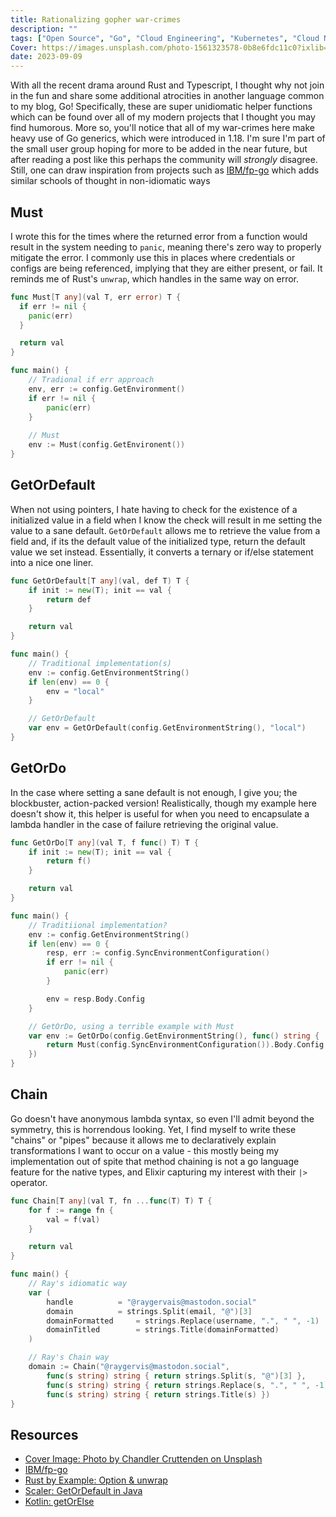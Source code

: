 ```yaml
---
title: Rationalizing gopher war-crimes
description: ""
tags: ["Open Source", "Go", "Cloud Engineering", "Kubernetes", "Cloud Native", "Software Development"]
Cover: https://images.unsplash.com/photo-1561323578-0b8e6fdc11c0?ixlib=rb-4.0.3&ixid=M3wxMjA3fDB8MHxwaG90by1wYWdlfHx8fGVufDB8fHx8fA
date: 2023-09-09
---
```



With all the recent drama around Rust and Typescript, I thought why not join in 
the fun and share some additional atrocities in another language common to my 
blog, Go! Specifically, these are super unidiomatic helper functions which can 
be found over all of my modern projects that I thought you may find humorous. 
More so, you'll notice that all of my war-crimes here make heavy use of Go 
generics, which were introduced in 1.18. I'm sure I'm part of the small user 
group hoping for more to be added in the near future, but after reading a post 
like this perhaps the community will _strongly_ disagree. Still, one can draw
inspiration from projects such as [IBM/fp-go](https://github.com/IBM/fp-go)
which adds similar schools of thought in non-idiomatic ways

## Must 

I wrote this for the times where the returned error  from a function would 
result in the system needing to `panic`, meaning there's zero way to properly 
mitigate the error. I commonly use this in places where credentials or configs 
are being referenced, implying that they are either present, or fail. It reminds
me of Rust's `unwrap`, which handles in the same way on error.

```go
func Must[T any](val T, err error) T {
  if err != nil {
    panic(err)
  }

  return val
}

func main() {
	// Tradional if err approach
	env, err := config.GetEnvironment()
	if err != nil {
		panic(err)
	}
	
	// Must
	env := Must(config.GetEnvironent())
}
```


## GetOrDefault

When not using pointers, I hate having to check for the existence of a 
initialized value in a field when I know the check will result in me setting the
 value to a sane default. `GetOrDefault` allows me to retrieve the value from a 
field and, if its the default value of the initialized type, return the default 
value we set instead. Essentially, it converts a ternary or if/else statement 
into a nice one liner.

```go
func GetOrDefault[T any](val, def T) T {
	if init := new(T); init == val {
		return def
	}

	return val
}

func main() {
	// Traditional implementation(s)
	env := config.GetEnvironmentString()
	if len(env) == 0 {
		env = "local"
	}

	// GetOrDefault
	var env = GetOrDefault(config.GetEnvironmentString(), "local")
}
```

## GetOrDo

In the case where setting a sane default is not enough, I give you; the 
blockbuster, action-packed version!  Realistically, though my example here 
doesn't show it, this helper is useful for when you need to encapsulate a lambda
handler in the case of failure retrieving the original value.

```go
func GetOrDo[T any](val T, f func() T) T {
	if init := new(T); init == val {
		return f()
	}

	return val
}

func main() {
	// Traditiional implementation?
	env := config.GetEnvironmentString()
	if len(env) == 0 {
		resp, err := config.SyncEnvironmentConfiguration()
		if err != nil {
			panic(err)
		}

		env = resp.Body.Config
	}

	// GetOrDo, using a terrible example with Must
	var env := GetOrDo(config.GetEnvironmentString(), func() string {
		return Must(config.SyncEnvironmentConfiguration()).Body.Config 
	})
}
```

## Chain

Go doesn't have anonymous lambda syntax, so even I'll admit beyond the symmetry, 
this is horrendous looking. Yet, I find myself to write these "chains" or "pipes" 
because it allows me to declaratively  explain transformations I want to occur 
on a value  - this mostly being my implementation out of spite that method 
chaining is not a go language feature for the native types, and Elixir capturing 
my interest with their `|>`  operator.

```go
func Chain[T any](val T, fn ...func(T) T) T {
	for f := range fn {
		val = f(val)
	}

	return val
}

func main() {
	// Ray's idiomatic way
	var (
		handle			= "@raygervais@mastodon.social"
		domain 	  		= strings.Split(email, "@")[3]
		domainFormatted		= strings.Replace(username, ".", " ", -1)
		domainTitled		= strings.Title(domainFormatted)
	)

	// Ray's Chain way
	domain := Chain("@raygervis@mastodon.social",
		func(s string) string { return strings.Split(s, "@")[3] },
		func(s string) string { return strings.Replace(s, ".", " ", -1) },
		func(s string) string { return strings.Title(s) })
}
```

## Resources

- [Cover Image: Photo by Chandler Cruttenden on Unsplash](https://unsplash.com/photos/c55NHPguULU)
- [IBM/fp-go](https://github.com/IBM/fp-go)
- [Rust by Example: Option & unwrap](https://doc.rust-lang.org/rust-by-example/error/option_unwrap.html)
- [Scaler: GetOrDefault in Java](https://www.scaler.com/topics/getordefault-in-java/)
- [Kotlin: getOrElse](https://kotlinlang.org/api/latest/jvm/stdlib/kotlin.collections/get-or-else.html)

